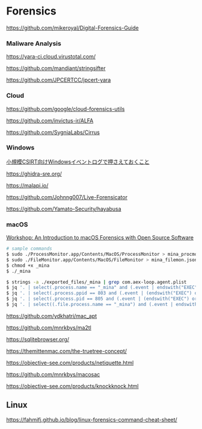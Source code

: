 # Forensics

https://github.com/mikeroyal/Digital-Forensics-Guide

### Maliware Analysis

https://yara-ci.cloud.virustotal.com/

https://github.com/mandiant/stringsifter

https://github.com/JPCERTCC/jpcert-yara

### Cloud

https://github.com/google/cloud-forensics-utils

https://github.com/invictus-ir/ALFA

https://github.com/SygniaLabs/Cirrus

### Windows

[小規模CSIRT向けWindowsイベントログで押さえておくこと](https://ierae.co.jp/blog/csirt_windows_event_log/)

https://ghidra-sre.org/

https://malapi.io/

https://github.com/Johnng007/Live-Forensicator

https://github.com/Yamato-Security/hayabusa

### macOS

[Workshop: An Introduction to macOS Forensics with Open Source Software](https://jsac.jpcert.or.jp/archive/2022/pdf/JSAC2022_workshop_macOS-forensic_jp.pdf)

```bash
# sample commands
$ sudo ./ProcessMonitor.app/Contents/MacOS/ProcessMonitor > mina_procmon.json
$ sudo ./FileMonitor.app/Contents/MacOS/FileMonitor > mina_filemon.json
$ chmod +x _mina
$ ./_mina

$ strings -a ./exported_files/_mina | grep com.aex-loop.agent.plist
$ jq '. | select(.process.name == "_mina" and (.event | endswith("EXEC")))' json/mina_procmon.json 2>/dev/null
$ jq '. | select(.process.ppid == 803 and (.event | (endswith("EXEC") or endswith("FORK"))))' json/mina_procmon.json 2>/dev/null
$ jq '. | select(.process.pid == 805 and (.event | (endswith("EXEC") or endswith("FORK"))))' json/mina_procmon.json 2>/dev/null
$ jq '. | select((.file.process.name == "_mina") and (.event | endswith("CREATE")))' json/mina_filemon.json 2>/dev/null
```

https://github.com/ydkhatri/mac_apt

https://github.com/mnrkbys/ma2tl

https://sqlitebrowser.org/

https://themittenmac.com/the-truetree-concept/

https://objective-see.com/products/netiquette.html

https://github.com/mnrkbys/macosac

https://objective-see.com/products/knockknock.html

## Linux

https://fahmifj.github.io/blog/linux-forensics-command-cheat-sheet/
